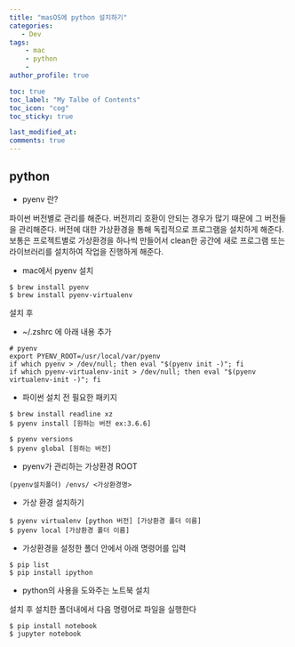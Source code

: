 ```yaml
---
title: "masOS에 python 설치하기"
categories: 
   - Dev
tags:
    - mac
    - python
    - 
author_profile: true

toc: true
toc_label: "My Talbe of Contents"
toc_icon: "cog"
toc_sticky: true

last_modified_at:
comments: true
---
```





## python 
 
- pyenv 란? 

파이썬 버전별로 관리를 해준다. 버전끼리 호환이 안되는 경우가 많기 때문에 그 버전들을 관리해준다. 버전에 대한 가상환경을 통해 독립적으로 프로그램을 설치하게 해준다. 보통은 프로젝트별로 가상환경을 하나씩 만들어서 clean한 공간에 새로 프로그램 또는 라이브러리를 설치하여 작업을 진행하게 해준다. 


- mac에서 pyenv 설치 


```
$ brew install pyenv
$ brew install pyenv-virtualenv
```
설치 후 

- ~/.zshrc 에 아래 내용 추가

```
# pyenv
export PYENV_ROOT=/usr/local/var/pyenv
if which pyenv > /dev/null; then eval "$(pyenv init -)"; fi
if which pyenv-virtualenv-init > /dev/null; then eval "$(pyenv virtualenv-init -)"; fi
```

- 파이썬 설치 전 필요한 패키지 

```
$ brew install readline xz 
$ pyenv install [원하는 버전 ex:3.6.6]

$ pyenv versions
$ pyenv global [원하는 버전]
```
- pyenv가 관리하는 가상환경 ROOT

`(pyenv설치폴더) /envs/ <가상환경명>`

- 가상 환경 설치하기 

```
$ pyenv virtualenv [python 버전] [가상환경 폴더 이름]
$ pyenv local [가상환경 폴더 이름]
```

- 가상환경을 설정한 폴더 안에서 아래 명령어를 입력

```
$ pip list
$ pip install ipython
```

- python의 사용을 도와주는 노트북 설치 
<p>설치 후 설치한 폴더내에서 다음 명령어로 파일을 실행한다

```
$ pip install notebook
$ jupyter notebook
```
